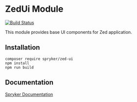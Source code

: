 # ZedUi Module
[![Build Status](https://travis-ci.org/spryker/zed-ui.svg)](https://travis-ci.org/spryker/zed-ui)

This module provides base UI components for Zed application.

## Installation

```
composer require spryker/zed-ui
npm install
npm run build
```

## Documentation

[Spryker Documentation](https://documentation.spryker.com/module_guide/overview.htm)
